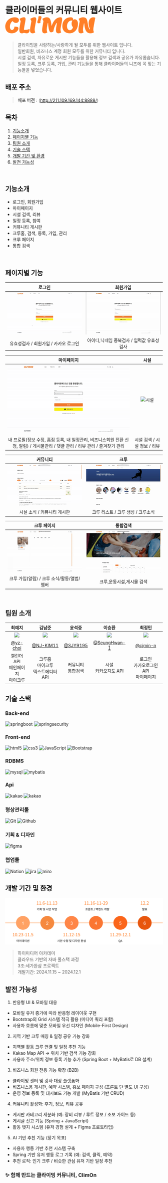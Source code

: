 # 클라이머들의 커뮤니티 웹사이트 <img src="https://github.com/the-most-perfect-3T/climb-on/blob/deploy/climb-on/src/main/resources/static/images/logo.svg?raw=true"/>
> 클라이밍을 사랑하는/사랑하게 될 모두를 위한 웹사이트 입니다.<br>
> 일반회원, 비즈니스 계정 회원 모두를 위한 커뮤니티 입니다.<br> 
> 시설 검색, 자유로운 게시판 기능들을 활용해 정보 검색과 공유가 자유롭습니다.<br>
> 일정 등록, 크루 등록, 가입, 관리 기능들을 통해 클라이머들의 니즈에 꼭 맞는 기능들을 넣었습니다.<br>


## 배포 주소
> **배포 버전** : (http://211.109.169.144:8888/) <br>


## 목차
1. [기능소개](#기능소개)
2. [페이지별 기능](#페이지별-기능)
3. [팀원 소개](#팀원-소개)
4. [기술 스택](#기술-스택)
5. [개발 기간 및 환경](#개발-기간-및-환경)
6. [발전 가능성](#room-for-improvement)

<br>

## 기능소개 
- 로그인, 회원가입
- 마이페이지
- 시설 검색, 리뷰
- 일정 등록, 참여
- 커뮤니티 게시판
- 크루홈, 검색, 등록, 가입, 관리
- 크루 페이지
- 통합 검색

<br>

## 페이지별 기능
| **로그인** | **회원가입** |
| :------------: | :------------: |
| <img src="https://raw.githubusercontent.com/the-most-perfect-3T/climb-on/main/climb-on/src/main/resources/static/images/login.gif" alt="로그인" /> | <img src="https://raw.githubusercontent.com/the-most-perfect-3T/climb-on/main/climb-on/src/main/resources/static/images/signup.gif" alt="회원가입" /> |
| 유효성검사 / 회원가입 / 카카오 로그인 | 아이디,닉네임 중복검사 / 입력값 유효성검사 |

| **마이페이지** | **시설** |
| :------------: | :------------: |
| <img src="https://raw.githubusercontent.com/the-most-perfect-3T/climb-on/main/climb-on/src/main/resources/static/images/mypage.gif" alt="마이페이지" /> | <img src="https://raw.githubusercontent.com/the-most-perfect-3T/climb-on/main/climb-on/src/main/resources/static/images/facility.gif" alt="시설" /> |
| 내 프로필(정보 수정, 홈짐 등록, 내 일정관리, 비즈니스회원 전환 신청, 알림) / 게시물관리 / 댓글 관리 / 리뷰 관리 / 즐겨찾기 관리 | 시설 검색 / 시설 정보 / 리뷰 |

| **커뮤니티** | **크루** |
| :------------: | :------------: |
| <img src="https://raw.githubusercontent.com/the-most-perfect-3T/climb-on/main/climb-on/src/main/resources/static/images/community.gif" alt="커뮤니티" /> | <img src="https://raw.githubusercontent.com/the-most-perfect-3T/climb-on/main/climb-on/src/main/resources/static/images/crew.gif" alt="크루" /> |
| 시설 소식 / 커뮤니티 게시판 | 크루 리스트 / 크루 생성 / 크루소식 |

| **크루 페이지** | **통합검색** |
| :------------: | :------------: |
| <img src="https://raw.githubusercontent.com/the-most-perfect-3T/climb-on/main/climb-on/src/main/resources/static/images/schedule.gif" alt="크루 페이지" /> | <img src="https://raw.githubusercontent.com/the-most-perfect-3T/climb-on/main/climb-on/src/main/resources/static/images/search.gif" alt="통합검색" /> |
| 크루 가입(알림) / 크루 소식/활동/앨범/멤버 | 크루,운동시설,게시물 검색 |

<br>

## 팀원 소개
|                                        최예지                                        |                                        김남준                                        |                                       윤석중                                        |                                        이승환                                        |                                       최정민                                        |                                                                                                               
|:---------------------------------------------------------------------------------:|:---------------------------------------------------------------------------------:|:--------------------------------------------------------------------------------:|:---------------------------------------------------------------------------------:|:--------------------------------------------------------------------------------:| 
| <img width="160px" src="https://avatars.githubusercontent.com/u/177176285?v=4" /> | <img width="160px" src="https://avatars.githubusercontent.com/u/177180528?v=4" /> | <img width="160px" src="https://avatars.githubusercontent.com/u/177180456?v=4"/> | <img width="160px" src="https://avatars.githubusercontent.com/u/177591236?v=4" /> | <img width="160px" src="https://avatars.githubusercontent.com/u/89982300?v=4" /> | 
|                      [@yz-choi](https://github.com/yz-choi)                       |                     [@NJ-KIM11](https://github.com/NJ-KIM11)                      |                      [@SJY9195](https://github.com/SJY9195)                      |                  [@SeungHwan-1](https://github.com/SeungHwan-1)                   |                      [@cjmin-n](https://github.com/cjmin-n)                      |
|                             캘린더 API<br>메인페이지<br>마이크루                              |                             크루홈<br>마이크루<br>텍스트에디터 API                             |                                   커뮤니티<br>통합검색                                   |                                  시설<br>카카오지도 API                                  |                            로그인<br>카카오로그인 API<br>마이페이지                            |


## 기술 스택
### Back-end
![springboot](https://img.shields.io/badge/springboot-6DB33F?style=for-the-badge&logo=springboot&logoColor=white)
![springsecurity](https://img.shields.io/badge/springsecurity-6DB33F?style=for-the-badge&logo=springsecurity&logoColor=white)

### Front-end
![html5](https://img.shields.io/badge/html5-E34F26?style=for-the-badge&logo=html5&logoColor=white)
![css3](https://img.shields.io/badge/css3-1572B6?style=for-the-badge&logo=css3&logoColor=white)
![JavaScript](https://img.shields.io/badge/JavaScript-F7DF1E?style=for-the-badge&logo=Javascript&logoColor=white)
![Bootstrap](https://img.shields.io/badge/Bootstrap-7952B3?style=for-the-badge&logo=Bootstrap&logoColor=white)

### RDBMS
![mysql](https://img.shields.io/badge/mysql-4479A1?style=for-the-badge&logo=mysql&logoColor=white)
![mybatis](https://img.shields.io/badge/mybatis-181717?style=for-the-badge&logo=mybatis&logoColor=white)

### Api
![kakao](https://img.shields.io/badge/kakao-LogIn-FFCD00?style=for-the-badge&logo=kakao&logoColor=white)
![kakao](https://img.shields.io/badge/kakao-Map-FFCD00?style=for-the-badge&logo=kakao&logoColor=white)

### 형상관리툴
![Git](https://img.shields.io/badge/Git-F05032?style=for-the-badge&logo=Git&logoColor=white)
![Github](https://img.shields.io/badge/GitHub-181717?style=for-the-badge&logo=GitHub&logoColor=white)

### 기획 & 디자인
![figma](https://img.shields.io/badge/figma-F24E1E?style=for-the-badge&logo=figma&logoColor=white)

### 협업툴
![Notion](https://img.shields.io/badge/Notion-000000?style=for-the-badge&logo=Notion&logoColor=white)
![jira](https://img.shields.io/badge/jira-0052CC?style=for-the-badge&logo=jira&logoColor=white)
![miro](https://img.shields.io/badge/miro-050038?style=for-the-badge&logo=miro&logoColor=white)


## 개발 기간 및 환경
<img src="https://raw.githubusercontent.com/the-most-perfect-3T/climb-on/main/climb-on/src/main/resources/static/images/project-architecture.png" />


> 하이미디어 아카데미<br/>
> 클라우드 기반의 자바 풀스택 과정<br/>
> 3조:세가완삼 프로젝트 <br/>
> 개발기간: 2024.11.15 ~ 2024.12.1

## 발전 가능성
1. 반응형 UI & 모바일 대응<br/>
- 모바일 유저 증가에 따라 반응형 레이아웃 구현
- Bootstrap의 Grid 시스템 적극 활용 (미디어 쿼리 포함)
- 사용자 흐름에 맞춘 모바일 우선 디자인 (Mobile-First Design)

2. 지역 기반 크루 매칭 & 일정 공유 기능 강화
- 지역별 활동 크루 연결 및 일정 추천 기능
- Kakao Map API → 위치 기반 검색 기능 강화
- 사용자 주소/위치 정보 등록 기능 추가 (Spring Boot + MyBatis로 DB 설계)

3. 비즈니스 회원 전용 기능 확장 (B2B)
- 클라이밍 센터 및 강사 대상 플랫폼화
- 비즈니스용 게시판, 예약 시스템, 홍보 페이지 구성 (프론트 단 별도 UI 구성)
- 운영 정보 등록 및 대시보드 기능 개발 (MyBatis 기반 CRUD)

4. 커뮤니티 활성화: 후기, 정보, 리뷰 공유
- 게시판 카테고리 세분화 (예: 장비 리뷰 / 루트 정보 / 초보 가이드 등)
- 게시글 신고 기능 (Spring + JavaScript)
- 활동 뱃지 시스템 (유저 경험 설계 + Figma 프로토타입)

5. AI 기반 추천 기능 (장기 목표)
- 사용자 행동 기반 추천 시스템 구축
- Spring 기반 유저 행동 로그 기록 (예: 검색, 클릭, 예약)
- 추천 로직: 인기 크루 / 비슷한 관심 유저 기반 일정 추천


### ✨ 함께 만드는 클라이밍 커뮤니티, ClimOn


